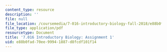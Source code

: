```yaml
---
content_type: resource
description: ''
file: null
file_location: /coursemedia/7-016-introductory-biology-fall-2018/e88b0fad70ee99941887d8fcdf101f14_MIT7_016F18PS1.pdf
file_type: application/pdf
resourcetype: Document
title: '7.016 Introductory Biology: Assignment 1'
uid: e88b0fad-70ee-9994-1887-d8fcdf101f14
---
```

